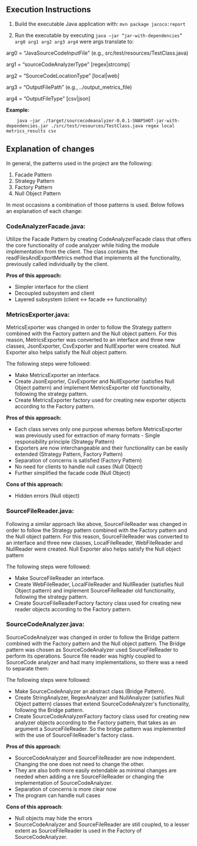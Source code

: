 ## Execution Instructions

1. Build the executable Java application with:
   `mvn package jacoco:report`

2. Run the executable by executing `java –jar “jar-with-dependencies” arg0 arg1 arg2 arg3 arg4` were args translate to:

arg0 = “JavaSourceCodeInputFile” (e.g., src/test/resources/TestClass.java)
   
arg1 = “sourceCodeAnalyzerType” \[regex|strcomp]

arg2 = “SourceCodeLocationType” \[local|web]

arg3 = “OutputFilePath” (e.g., ../output_metrics_file)

arg4 = “OutputFileType” \[csv|json]

**Example:**

        java –jar ./target/sourcecodeanalyzer-0.0.1-SNAPSHOT-jar-with-dependencies.jar ./src/test/resources/TestClass.java regex local metrics_results csv

## Explanation of changes

In general, the patterns used in the project are the following:

1) Facade Pattern
2) Strategy Pattern
3) Factory Pattern
4) Null Object Pattern

In most occasions a combination of those patterns is used. Below follows an explanation of each change:

### CodeAnalyzerFacade.java:

Utilize the Facade Pattern by creating CodeAnalyzerFacade class that offers the core functionality of code analyzer
while hiding the module implementation from the client. The class contains the readFilesAndExportMetrics method that
implements all the functionality, previously called individually by the client.

**Pros of this approach:**

+ Simpler interface for the client
+ Decoupled subsystem and client
+ Layered subsystem (client <-> facade <-> functionality)

### MetricsExporter.java:

MetricsExporter was changed in order to follow the Strategy pattern combined with the Factory pattern and the Null
object pattern. For this reason, MetricsExporter was converted to an interface and three new classes, JsonExporter,
CsvExporter and NullExporter were created. Null Exporter also helps satisfy the Null object pattern.

The following steps were followed:

* Make MetricsExporter an interface.
* Create JsonExporter, CsvExporter and NullExporter (satisfies Null Object pattern) and implement MetricsExporter old
  functionality, following the strategy pattern.
* Create MetricsExporter factory used for creating new exporter objects according to the Factory pattern.

**Pros of this approach:**

+ Each class serves only one purpose whereas before MetricsExporter was previously used for extraction of many formats -
  Single responsibility principle (Strategy Pattern)
+ Exporters are now interchangeable and their functionality can be easily extended (Strategy Pattern, Factory Pattern)
+ Separation of concerns is satisfied (Factory Pattern)
+ No need for clients to handle null cases (Null Object)
+ Further simplified the facade code (Null Object)

**Cons of this approach:**

- Hidden errors (Null object)

### SourceFileReader.java:

Following a similar approach like above, SourceFileReader was changed in order to follow the Strategy pattern combined
with the Factory pattern and the Null object pattern. For this reason, SourceFileReader was converted to an interface
and three new classes, LocalFileReader, WebFileReader and NullReader were created. Null Exporter also helps satisfy the
Null object pattern

The following steps were followed:

* Make SourceFileReader an interface.
* Create WebFileReader, LocalFileReader and NullReader (satisfies Null Object pattern) and implement SourceFileReader
  old functionality, following the strategy pattern.
* Create SourceFileReaderFactory factory class used for creating new reader objects according to the Factory pattern.

### SourceCodeAnalyzer.java:

SourceCodeAnalyzer was changed in order to follow the Bridge pattern combined with the Factory pattern and the Null
object pattern. The Bridge pattern was chosen as SourceCodeAnalyzer used SourceFileReader to perform its operations.
Source file reader was highly coupled to SourceCode analyzer and had many implementations, so there was a need to
separate them:

The following steps were followed:

* Make SourceCodeAnalyzer an abstract class (Bridge Pattern).
* Create StringAnalyzer, RegexAnalyzer and NullAnalyzer (satisfies Null Object pattern) classes that extend
  SourceCodeAnalyzer's functionality, following the Bridge pattern.
* Create SourceCodeAnalyzerFactory factory class used for creating new analyzer objects according to the Factory
  pattern, that takes as an argument a SourceFileReader. So the bridge pattern was implemented with the use of
  SourceFileReader's factory class.

**Pros of this approach**:

+ SourceCodeAnalyzer and SourceFileReader are now independent. Changing the one does not need to change the other.
+ They are also both more easily extendable as minimal changes are needed when adding a nre SourceFileReader or changing
  the implementation of SourceCodeAnalyzer.
+ Separation of concerns is more clear now
+ The program can handle null cases

**Cons of this approach**:

+ Null objects may hide the errors
+ SourceCodeAnalyzer and SourceFileReader are still coupled, to a lesser extent as SourceFileReader is used in the
  Factory of SourceCodeAnalyzer.





